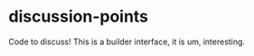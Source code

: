 discussion-points
=================

Code to discuss!
This is a builder interface, it is um, interesting.
